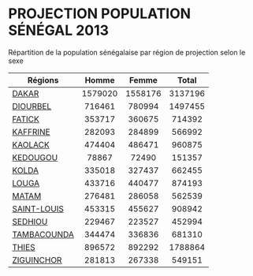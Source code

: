 # PROJECTION POPULATION SÉNÉGAL 2013

Répartition de la population sénégalaise par région de projection selon le sexe

| Régions  | Homme | Femme | Total |
| --------- |:-----:|:-----:|:-----:|
| [DAKAR](DAKAR) | 1579020 | 1558176 | 3137196 |
| [DIOURBEL](DIOURBEL) | 716461 | 780994 | 1497455 |
| [FATICK](FATICK) | 353717 | 360675 | 714392 |
| [KAFFRINE](KAFFRINE) | 282093 | 284899 | 566992 |
| [KAOLACK](KAOLACK) | 474404 | 486471 | 960875 |
| [KEDOUGOU](KEDOUGOU) | 78867 | 72490 | 151357 |
| [KOLDA](KOLDA) | 335018 | 327437 | 662455 |
| [LOUGA](LOUGA) | 433716 | 440477 | 874193 |
| [MATAM](MATAM) | 276481 | 286058 | 562539 |
| [SAINT-LOUIS](SAINT-LOUIS) | 453315 | 455627 | 908942 |
| [SEDHIOU](SEDHIOU) | 229467 | 223527 | 452994 |
| [TAMBACOUNDA](TAMBACOUNDA) | 344474 | 336836 | 681310 |
| [THIES](THIES) | 896572 | 892292 | 1788864 |
| [ZIGUINCHOR](ZIGUINCHOR) | 281813 | 267338 | 549151 |
